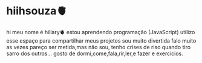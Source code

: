 # hiihsouza🫀
hi meu nome é hillary🫀
estou aprendendo programação (JavaScript)
utilizo esse espaço para compartilhar meus projetos
sou muito divertida falo muito as vezes pareço ser metida,mas não sou, tenho crises de riso quando tiro sarro dos outros...
gosto de dormi,come,fala,rir,ler,e fazer e exercicios.
